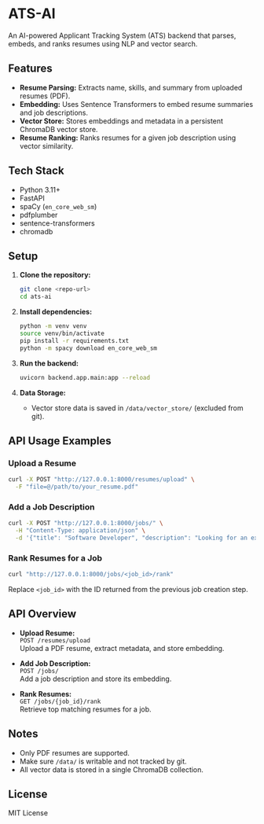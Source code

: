 # ATS-AI

An AI-powered Applicant Tracking System (ATS) backend that parses, embeds, and ranks resumes using NLP and vector search.

## Features

- **Resume Parsing:** Extracts name, skills, and summary from uploaded resumes (PDF).
- **Embedding:** Uses Sentence Transformers to embed resume summaries and job descriptions.
- **Vector Store:** Stores embeddings and metadata in a persistent ChromaDB vector store.
- **Resume Ranking:** Ranks resumes for a given job description using vector similarity.

## Tech Stack

- Python 3.11+
- FastAPI
- spaCy (`en_core_web_sm`)
- pdfplumber
- sentence-transformers
- chromadb

## Setup

1. **Clone the repository:**
   ```bash
   git clone <repo-url>
   cd ats-ai
   ```

2. **Install dependencies:**
   ```bash
   python -m venv venv
   source venv/bin/activate
   pip install -r requirements.txt
   python -m spacy download en_core_web_sm
   ```

3. **Run the backend:**
   ```bash
   uvicorn backend.app.main:app --reload
   ```

4. **Data Storage:**
   - Vector store data is saved in `/data/vector_store/` (excluded from git).

## API Usage Examples

### Upload a Resume

```bash
curl -X POST "http://127.0.0.1:8000/resumes/upload" \
  -F "file=@/path/to/your_resume.pdf"
```

### Add a Job Description

```bash
curl -X POST "http://127.0.0.1:8000/jobs/" \
  -H "Content-Type: application/json" \
  -d '{"title": "Software Developer", "description": "Looking for an experienced Software Developer with experience of Python and Javascript."}'
```

### Rank Resumes for a Job

```bash
curl "http://127.0.0.1:8000/jobs/<job_id>/rank"
```
Replace `<job_id>` with the ID returned from the previous job creation step.

## API Overview

- **Upload Resume:**  
  `POST /resumes/upload`  
  Upload a PDF resume, extract metadata, and store embedding.

- **Add Job Description:**  
  `POST /jobs/`  
  Add a job description and store its embedding.

- **Rank Resumes:**  
  `GET /jobs/{job_id}/rank`  
  Retrieve top matching resumes for a job.

## Notes

- Only PDF resumes are supported.
- Make sure `/data/` is writable and not tracked by git.
- All vector data is stored in a single ChromaDB collection.

## License

MIT License
